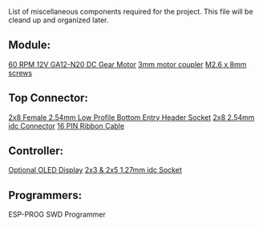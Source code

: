 List of miscellaneous components required for the project. This file will be cleand up and organized later.

## Module:
[60 RPM 12V GA12-N20 DC Gear Motor](http://aliexpress.com/item/33022320164.html)
[3mm motor coupler](https://aliexpress.com/item/4000342135388.html)
[M2.6 x 8mm screws](https://aliexpress.com/item/1005003094076706.html)

## Top Connector:
[2x8 Female 2.54mm Low Profile Bottom Entry Header Socket](https://aliexpress.com/item/3256803077112247.html)
[2x8 2.54mm idc Connector](https://aliexpress.com/item/2255801071215566.html)
[16 PIN Ribbon Cable](https://aliexpress.com/item/2251832811689611.html)

## Controller:
[Optional OLED Display](https://aliexpress.com/item/2251832607894397.html)
[2x3 & 2x5 1.27mm idc Socket](https://aliexpress.com/item/3256805806476804.html)

## Programmers:
ESP-PROG
SWD Programmer
